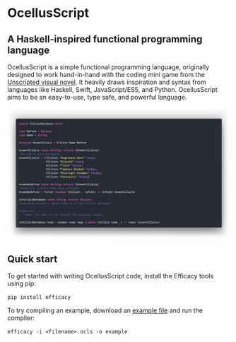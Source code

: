 # OcellusScript

## A Haskell-inspired functional programming language

OcellusScript is a simple functional programming language, originally designed to work hand-in-hand with the coding mini game from the [Unscripted visual novel](https://unscripted.marquiskurt.net). It heavily draws inspiration and syntax from languages like Haskell, Swift, JavaScript/ES5, and Python. OcellusScript aims to be an easy-to-use, type safe, and powerful language.

![OcellusScript Example](./code.png)

## Quick start

To get started with writing OcellusScript code, install the Efficacy tools using pip:

```
pip install efficacy
```

To try compiling an example, download an [example file](https://github.com/alicerunsonfedora/ocellusscript/tree/master/examples) and run the compiler:

```
efficacy -i <filename>.ocls -o example
```